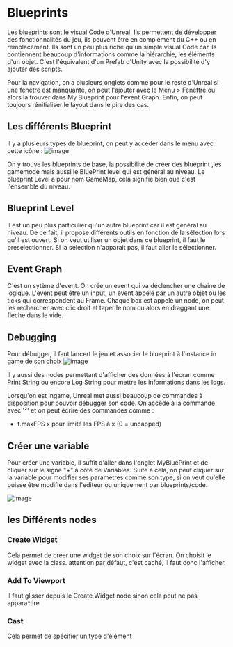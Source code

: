 # Blueprints

Les blueprints sont le visual Code d'Unreal. Ils permettent de développer des fonctionnalités du jeu, ils peuvent être en complément du C++ ou en remplacement. Ils sont un peu plus riche qu'un simple visual Code car ils contiennent beaucoup d'informations comme la hiérarchie, les éléments d'un objet. C'est l'équivalent d'un Prefab d'Unity avec la possibilité d'y ajouter des scripts.

Pour la navigation, on a plusieurs onglets comme pour le reste d'Unreal si une fenêtre est manquante, on peut l'ajouter avec le Menu > Fenêttre ou alors la trouver dans My Blueprint pour l'event Graph. Enfin, on peut toujours rénitialiser le layout dans le pire des cas.

## Les différents Blueprint

Il y a plusieurs types de blueprint, on peut y accéder dans le menu avec cette icône :
![image](https://user-images.githubusercontent.com/58773222/188317774-b97485f7-ad58-49f6-bfff-f4d00bce9bc9.png)

On y trouve les blueprints de base, la possibilité de créer des blueprint ,les gamemode mais aussi le BluePrint level qui est général au niveau. Le blueprint Level a pour nom GameMap, cela signifie bien que c'est l'ensemble du niveau.

## Blueprint Level
Il est un peu plus particulier qu'un autre blueprint car il est général au niveau. De ce fait, il propose différents outils en fonction de la sélection lors qu'il est ouvert. Si on veut utiliser un objet dans ce blueprint, il faut le preselectionner. Si la selection n'apparait pas, il faut aller le sélectionner.


## Event Graph

C'est un sytème d'event. On crée un event qui va déclencher une chaine de logique. L'event peut être un input, un event appelé par un autre objet ou les ticks qui correspondent au Frame. Chaque box est appelé un node, on peut les rechercher avec clic droit et taper le nom ou alors en draggant une fleche dans le vide.

## Debugging
Pour débugger, il faut lancert le jeu et associer le blueprint à l'instance in game de son choix
![image](https://user-images.githubusercontent.com/58773222/188307501-f7924897-6159-403e-bfe6-386def6c04d7.png)

Il y aussi des nodes permettant d'afficher des données à l'écran comme Print String ou encore Log String pour mettre les informations dans les logs.

Lorsqu'on est ingame, Unreal met aussi beaucoup de commandes à disposition pour pouvoir débugger son code. On accède à la commande avec '²' et on peut écrire des commandes comme :

* t.maxFPS x pour limité les FPS à x (0 = uncapped)

## Créer une variable
Pour créer une variable, il suffit d'aller dans l'onglet MyBluePrint et de cliquer sur le signe "+" à côté de Variables. Suite à cela, on peut cliquer sur la variable pour modifier ses parametres comme son type, si on veut qu'elle puisse être modifié dans l'editeur ou uniquement par blueprints/code.

![image](https://user-images.githubusercontent.com/58773222/188307659-4af72a8e-c427-4e97-acd3-0291e03e82d9.png)


## les Différents nodes

### Create Widget
Cela permet de créer une widget de son choix sur l'écran. On choisit le widget avec la class. attention par défaut, c'est caché, il faut donc l'afficher.

### Add To Viewport
Il faut glisser depuis le Create Widget node sinon cela peut ne pas appara^tire

### Cast
Cela permet de spécifier un type d'élément
